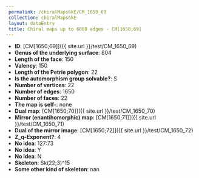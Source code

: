 ```yaml
--- 
 permalink: /chiralMaps6kE/CM_1650_69 
 collection: chiralMaps6kE
 layout: dataEntry
 title: Chiral maps up to 6000 edges - CM[1650;69]
---
```


- **ID**: [CM[1650;69]]({{ site.url }}/test/CM_1650_69)
- **Genus of the underlying surface**: 804
- **Length of the face**: 150
- **Valency**: 150
- **Length of the Petrie polygon**: 22
- **Is the automorphism group solvable?**: S
- **Number of vertices**: 22
- **Number of edges**: 1650
- **Number of faces**: 22
- **The map is self-**: none
- **Dual map**: [CM[1650;70]]({{ site.url }}/test/CM_1650_70)
- **Mirror (enantihomorphic) map**: [CM[1650;71]]({{ site.url }}/test/CM_1650_71)
- **Dual of the mirror image**: [CM[1650;72]]({{ site.url }}/test/CM_1650_72)
- **Z_q-Exponent?**: 4
- **No idea**:  127:73
- **No idea**: Y
- **No idea**: N
- **Skeleton**: Sk(22;3)^15
- **Some other kind of skeleton**: nan
